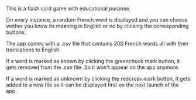 This is a flash card game with educational purpose.

On every instance, a random French word is displayed and you can choose wether you know its meaning in English or no by clicking the corresponding buttons.

The app comes with a .csv file that contains 200 French words all with their translations to English. 

If a word is marked as known by clicking the greencheck mark button, it gets removed from the .csv file. So it won't appear on the app anymore.

If a word is marked as unknown by clicking the redcross mark button, it gets added to a new file so it can be displayed first on the next launch of the app.

